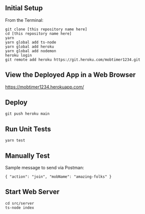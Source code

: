 ## Initial Setup

From the Terminal:
```
git clone [this repository name here]
cd [this repository name here]
yarn
yarn global add ts-node
yarn global add heroku
yarn global add nodemon
heroku login
git remote add heroku https://git.heroku.com/mobtimer1234.git 
```

## View the Deployed App in a Web Browser
https://mobtimer1234.herokuapp.com/ 

## Deploy
```
git push heroku main
```

## Run Unit Tests
```
yarn test
```

## Manually Test
Sample message to send via Postman:
```
{ "action": "join", "mobName": "amazing-folks" }
```

## Start Web Server
```
cd src/server
ts-node index
```
